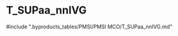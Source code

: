 # T_SUPaa_nnIVG

<!-- ATTENTION : Ne pas supprimer ou modifier la ligne ci-dessous -->
#include ".byproducts_tables/PMSI/PMSI MCO/T_SUPaa_nnIVG.md"
<!-- ATTENTION : Ne pas supprimer ou modifier la ligne ci-dessus -->
